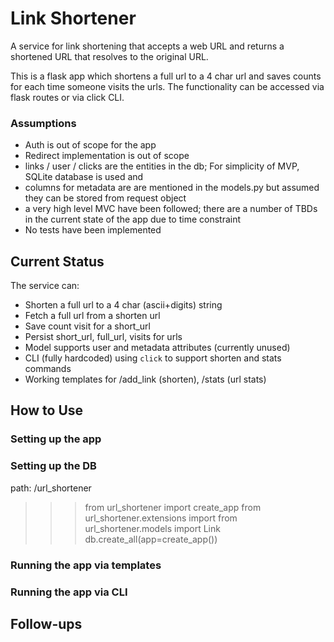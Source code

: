 
# Link Shortener

A service for link shortening that accepts a web URL and returns a shortened URL that
resolves to the original URL.

This is a flask app which shortens a full url to a 4 char url and saves counts for each time someone visits the urls. The functionality can be accessed via flask routes or via click CLI.

### Assumptions

* Auth is out of scope for the app
* Redirect implementation is out of scope
* links / user / clicks are the entities in the db; For simplicity of MVP, SQLite database is used and 
* columns for metadata are are mentioned in the models.py but assumed they can be stored from request object
* a very high level MVC have been followed; there are a number of TBDs in the current state of the app due to time constraint
* No tests have been implemented


## Current Status

The service can:
* Shorten a full url to a 4 char (ascii+digits) string
* Fetch a full url from a shorten url
* Save count visit for a short_url
* Persist short_url, full_url, visits for urls
* Model supports user and metadata attributes (currently unused)
* CLI (fully hardcoded) using `click` to support shorten and stats commands
* Working templates for /add_link (shorten), /stats (url stats)


## How to Use

### Setting up the app

### Setting up the DB

path: /url_shortener
>>> from url_shortener import create_app
>>> from url_shortener.extensions import 
>>> from url_shortener.models import Link
>>> db.create_all(app=create_app())

### Running the app via templates

### Running the app via CLI

## Follow-ups
